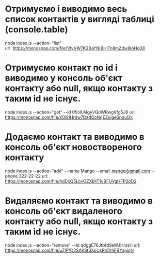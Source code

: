 # Отримуємо і виводимо весь список контактів у вигляді таблиці (console.table)
node index.js --action="list"     
url: https://monosnap.com/file/VlyVW7K2BaYNIBHjTn8mZdw8IoHg38

# Отримуємо контакт по id і виводимо у консоль об'єкт контакту або null, якщо контакту з таким id не існує.
node index.js --action="get" --id 05olLMgyVQdWRwgKfg5J6
url: https://monosnap.com/file/xOi8IHrdw7DzdQoNqEZuIge6ndui3x

# Додаємо контакт та виводимо в консоль об'єкт новоствореного контакту
node index.js --action="add" --name Mango --email mango@gmail.com --phone 322-22-22
url: https://monosnap.com/file/hdDxQ5LbvOZXbllT1vBFUVgHFP2dD2

# Видаляємо контакт та виводимо в консоль об'єкт видаленого контакту або null, якщо контакту з таким id не існує.
node index.js --action="remove" --id qdggE76Jtbfd9eWJHrssH
url: https://monosnap.com/file/uZlPfO2SAKSt3XpUsRnDthFBYapiqN

